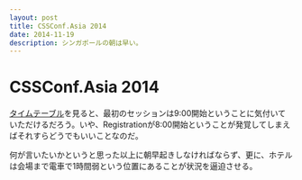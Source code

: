 ```yaml
---
layout: post
title: CSSConf.Asia 2014
date: 2014-11-19
description: シンガポールの朝は早い。
---
```


# CSSConf.Asia 2014

[タイムテーブル](http://2014.cssconf.asia/#schedule)を見ると、最初のセッションは9:00開始ということに気付いていただけるだろう。いや、Registrationが8:00開始ということが発覚してしまえばそれすらどうでもいいことなのだ。

何が言いたいかというと思った以上に朝早起きしなければならず、更に、ホテルは会場まで電車で1時間弱という位置にあることが状況を逼迫させる。